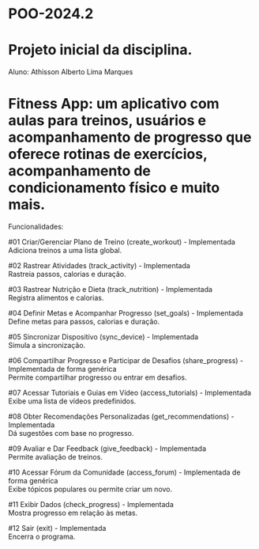 # POO-2024.2

# Projeto inicial da disciplina.
Aluno: Athisson Alberto Lima Marques

# Fitness App: um aplicativo com aulas para treinos, usuários e acompanhamento de progresso que oferece rotinas de exercícios, acompanhamento de condicionamento físico e muito mais.

Funcionalidades:

#01 Criar/Gerenciar Plano de Treino (create_workout) - Implementada\
Adiciona treinos a uma lista global.

#02 Rastrear Atividades (track_activity) - Implementada\
Rastreia passos, calorias e duração.

#03 Rastrear Nutrição e Dieta (track_nutrition) - Implementada\
Registra alimentos e calorias.

#04 Definir Metas e Acompanhar Progresso (set_goals) - Implementada\
Define metas para passos, calorias e duração.

#05 Sincronizar Dispositivo (sync_device) - Implementada\
Simula a sincronização.

#06 Compartilhar Progresso e Participar de Desafios (share_progress) - Implementada de forma genérica\
Permite compartilhar progresso ou entrar em desafios.

#07 Acessar Tutoriais e Guias em Vídeo (access_tutorials) - Implementada\
Exibe uma lista de vídeos predefinidos.

#08 Obter Recomendações Personalizadas (get_recommendations) - Implementada\
Dá sugestões com base no progresso.

#09 Avaliar e Dar Feedback (give_feedback) - Implementada\
Permite avaliação de treinos.

#10 Acessar Fórum da Comunidade (access_forum) - Implementada de forma genérica\
Exibe tópicos populares ou permite criar um novo.

#11 Exibir Dados (check_progress) - Implementada\
Mostra progresso em relação às metas.

#12 Sair (exit) - Implementada\
Encerra o programa.
